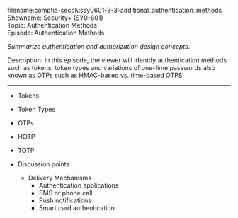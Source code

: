 filename:comptia-secplussy0601-3-3-additional_authentication_methods  
Showname: Security+ \(SY0-601\)  
Topic: Authentication Methods  
Episode: Authentication Methods  

*Summarize authentication and authorization design concepts.*  

Description: In this episode, the viewer will identify authentication methods such as tokens, token types and variations of one-time passwords also known as OTPs such as HMAC-based vs. time-based OTPS

------------------------------------  
 
* Tokens  
* Token Types
* OTPs
* HOTP  
* TOTP  

* Discussion points  
	+  Delivery Mechanisms  
		- Authentication applications  
		- SMS or phone call   
		- Push notifications  
		- Smart card authentication  
